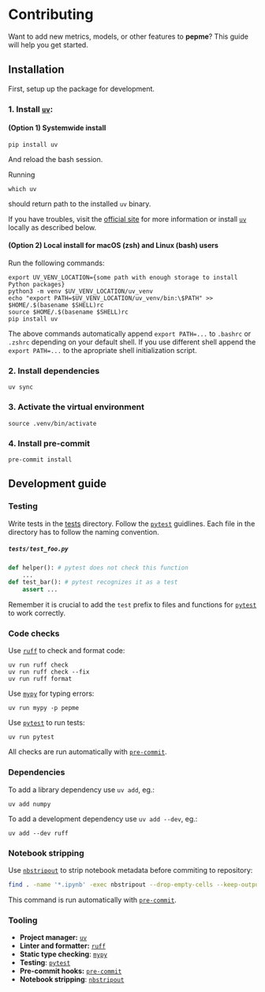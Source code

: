 # Contributing

Want to add new metrics, models, or other features to **pepme**? This guide will help you get started.

## Installation

First, setup up the package for development.

### 1. Install [`uv`](#tooling):

#### (Option 1) Systemwide install

```shell
pip install uv
```

And reload the bash session.

Running

```shell
which uv
```

should return path to the installed `uv` binary.

If you have troubles, visit the [official site](https://docs.astral.sh/uv/getting-started/installation/) for more information or install [`uv`](#tooling) locally as described below.

#### (Option 2) Local install for macOS (zsh) and Linux (bash) users

Run the following commands:

```shell
export UV_VENV_LOCATION={some path with enough storage to install Python packages}
python3 -m venv $UV_VENV_LOCATION/uv_venv
echo "export PATH=$UV_VENV_LOCATION/uv_venv/bin:\$PATH" >> $HOME/.$(basename $SHELL)rc
source $HOME/.$(basename $SHELL)rc
pip install uv
```

The above commands automatically append `export PATH=...` to `.bashrc` or `.zshrc` depending on your default shell. If you use different shell append the `export PATH=...` to the apropriate shell initialization script.

### 2. Install dependencies

```shell
uv sync
```

### 3. Activate the virtual environment

```shell
source .venv/bin/activate
```

### 4. Install pre-commit

```shell
pre-commit install
```

## Development guide

### Testing

Write tests in the [tests](https://github.com/szczurek-lab/pepme/tree/main/tests) directory. Follow the [`pytest`](#tooling) guidlines. Each file in the directory has to follow the naming convention.

<h5 a><strong><code>tests/test_foo.py</code></strong></h5>

```python
def helper(): # pytest does not check this function
    ...
def test_bar(): # pytest recognizes it as a test
    assert ...
```

Remember it is crucial to add the `test` prefix to files and functions for [`pytest`](#tooling) to work correctly.

### Code checks

Use [`ruff`](#tooling) to check and format code:

```shell
uv run ruff check
uv run ruff check --fix
uv run ruff format
```

Use [`mypy`](#tooling) for typing errors:

```shell
uv run mypy -p pepme
```

Use [`pytest`](#tooling) to run tests:

```shell
uv run pytest
```

All checks are run automatically with [`pre-commit`](#tooling).

### Dependencies

To add a library dependency use `uv add`, eg.:

```shell
uv add numpy
```

To add a development dependency use `uv add --dev`, eg.:

```shell
uv add --dev ruff
```

### Notebook stripping

Use [`nbstripout`](#tooling) to strip notebook metadata before commiting to repository:

```bash
find . -name '*.ipynb' -exec nbstripout --drop-empty-cells --keep-output {} +
```

This command is run automatically with [`pre-commit`](#tooling).

### Tooling

- **Project manager:** [`uv`](https://docs.astral.sh/uv/)
- **Linter and formatter:** [`ruff`](https://docs.astral.sh/ruff/)
- **Static type checking**: [`mypy`](https://mypy.readthedocs.io/en/stable/#)
- **Testing**: [`pytest`](https://docs.pytest.org/en/stable/)
- **Pre-commit hooks:** [`pre-commit`](https://pre-commit.com/)
- **Notebook stripping**: [`nbstripout`](https://pypi.org/project/nbstripout/)
